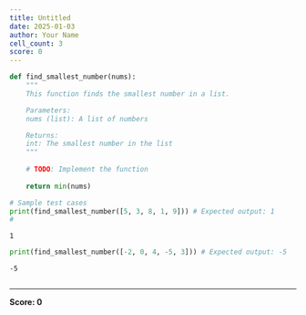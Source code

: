 ```yaml
---
title: Untitled
date: 2025-01-03
author: Your Name
cell_count: 3
score: 0
---
```


```python
def find_smallest_number(nums):
    """
    This function finds the smallest number in a list.

    Parameters:
    nums (list): A list of numbers

    Returns:
    int: The smallest number in the list
    """
    
    # TODO: Implement the function
    
    return min(nums)

# Sample test cases
print(find_smallest_number([5, 3, 8, 1, 9])) # Expected output: 1
# 
```

    1



```python
print(find_smallest_number([-2, 0, 4, -5, 3])) # Expected output: -5
```

    -5



```python

```


---
**Score: 0**

